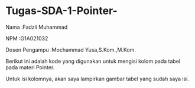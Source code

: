 # Tugas-SDA-1-Pointer-
Nama  :Fadzli Muhammad

NPM   :G1A021032

Dosen Pengampu  :Mochammad Yusa,S.Kom.,M.Kom.

Berikut ini adalah kode yang digunakan untuk mengisi kolom pada tabel pada materi Pointer.

Untuk isi kolomnya, akan saya lampirkan gambar tabel yang sudah saya isi.
